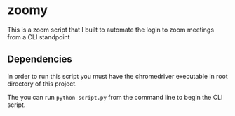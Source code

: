# zoomy

This is a zoom script that I built to automate the login to zoom meetings from a CLI standpoint

## Dependencies 

In order to run this script you must have the chromedriver executable in root directory of this project.

The you can run ```python script.py``` from the command line to begin the CLI script.
